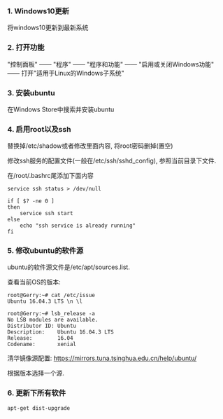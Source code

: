 ### 1. Windows10更新

将windows10更新到最新系统

### 2. 打开功能

"控制面板" —— "程序" —— "程序和功能" —— "启用或关闭Windows功能" —— 打开"适用于Linux的Windows子系统"

### 3. 安装ubuntu

在Windows Store中搜索并安装ubuntu

### 4. 启用root以及ssh

替换掉/etc/shadow或者修改里面内容, 将root密码删掉(置空)

修改ssh服务的配置文件(一般在/etc/ssh/sshd_config), 参照当前目录下文件. 

在/root/.bashrc尾添加下面内容

```
service ssh status > /dev/null

if [ $? -ne 0 ]
then
    service ssh start
else
    echo "ssh service is already running"
fi
```

### 5. 修改ubuntu的软件源

ubuntu的软件源文件是/etc/apt/sources.list. 

查看当前OS的版本: 

```
root@Gerry:~# cat /etc/issue
Ubuntu 16.04.3 LTS \n \l

root@Gerry:~# lsb_release -a
No LSB modules are available.
Distributor ID: Ubuntu
Description:    Ubuntu 16.04.3 LTS
Release:        16.04
Codename:       xenial
```

清华镜像源配置: https://mirrors.tuna.tsinghua.edu.cn/help/ubuntu/

根据版本选择一个源. 

### 6. 更新下所有软件

```
apt-get dist-upgrade
```